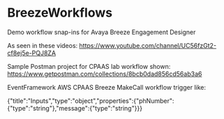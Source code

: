 # BreezeWorkflows
Demo workflow snap-ins for Avaya Breeze Engagement Designer

As seen in these videos:  https://www.youtube.com/channel/UC56fzGt2-cf8ej5e-PQJ8ZA 

Sample Postman project for CPAAS lab workflow shown:  https://www.getpostman.com/collections/8bcb0dad856cd56ab3a6 

EventFramework AWS CPAAS Breeze MakeCall workflow trigger like:

{"title":"Inputs","type":"object","properties":{"phNumber":{"type":"string"},"message":{"type":"string"}}}
